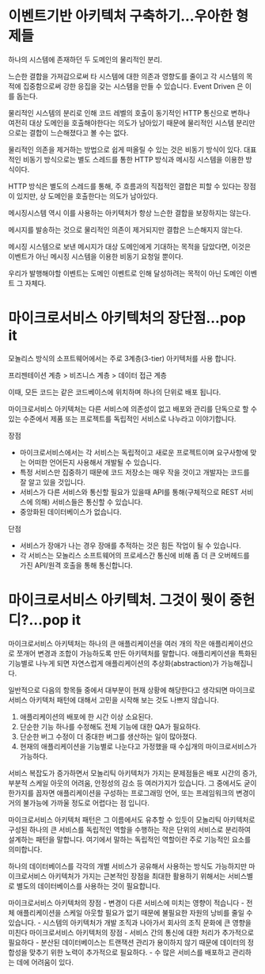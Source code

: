 이벤트기반 아키텍처 구축하기...우아한 형제들
=

하나의 시스템에 존재하던 두 도메인의 물리적인 분리.

느슨한 결합을 가져감으로써 타 시스템에 대한 의존과 영향도를 줄이고 각 시스템의 목적에 집중함으로써 강한 응집을 갖는 시스템을 만들 수 있습니다. Event Driven 은 이를 돕는다.

물리적인 시스템의 분리로 인해 코드 레벨의 호출이 동기적인 HTTP 통신으로 변하나 여전히 대상 도메인을 호출해야한다는 의도가 남아있기 때문에 물리적인 시스템 분리만으로는 결합이 느슨해졌다고 볼 수는 없다.

물리적인 의존을 제거하는 방법으로 쉽게 떠올릴 수 있는 것은 비동기 방식이 있다. 대표적인 비동기 방식으로는 별도 스레드를 통한 HTTP 방식과 메시징 시스템을 이용한 방식이다.

HTTP 방식은 별도의 스레드를 통해, 주 흐름과의 직접적인 결합은 피할 수 있다는 장점이 있지만, 상 도메인을 호출한다는 의도가 남아있다.

메시징시스템 역시 이를 사용하는 아키텍처가 항상 느슨한 결합을 보장하지는 않는다.

메시지를 발송하는 것으로 물리적인 의존이 제거되지만 결합은 느슨해지지 않는다.

메시징 시스템으로 보낸 메시지가 대상 도메인에게 기대하는 목적을 담았다면, 이것은 이벤트가 아닌 메시징 시스템을 이용한 비동기 요청일 뿐이다.

우리가 발행해야할 이벤트는 도메인 이벤트로 인해 달성하려는 목적이 아닌 도메인 이벤트 그 자체다.

마이크로서비스 아키텍처의 장단점...pop it
=
모놀리스 방식의 소프트웨어에서는 주로 3계층(3-tier) 아키텍처를 사용 합니다.

프리젠테이션 계층 > 비즈니스 계층 > 데이터 접근 계층

이때, 모든 코드는 같은 코드베이스에 위치하며 하나의 단위로 배포 됩니다.

마이크로서비스 아키텍처는 다른 서비스에 의존성이 없고 배포와 관리를 단독으로 할 수 있는 수준에서 제품 또는 프로젝트를 독립적인 서비스로 나누라고 이야기합니다.

장점
 - 마이크로서비스에서는 각 서비스는 독립적이고 새로운 프로젝트이며 요구사항에 맞는 어떠한 언어든지 사용해서 개발될 수 있습니다.
 - 특정 서비스만 집중하기 때문에 코드 저장소는 매우 작을 것이고 개발자는 코드를 잘 알고 있을 것입니다.
 - 서비스가 다른 서비스와 통신할 필요가 있을때 API를 통해(구체적으로 REST 서비스에 의해) 서비스들은 통신할 수 있습니다.
 - 중앙화된 데이터베이스가 없습니다. 


단점
- 서비스가 장애가 나는 경우 장애를 추적하는 것은 힘든 작업이 될 수 있습니다.
-  각 서비스는 모놀리스 소프트웨어의 프로세스간 통신에 비해 좀 더 큰 오버헤드를 가진 API/원격 호출을 통해 통신합니다.

마이크로서비스 아키텍처. 그것이 뭣이 중헌디?...pop it
=
마이크로서비스 아키텍처는 하나의 큰 애플리케이션을 여러 개의 작은 애플리케이션으로 쪼개어 변경과 조합이 가능하도록 만든 아키텍처를 말합니다. 애플리케이션을 특화된 기능별로 나누게 되면 자연스럽게 애플리케이션의 추상화(abstraction)가 가능해집니다. 

 일반적으로 다음의 항목들 중에서 대부분이 현재 상황에 해당한다고 생각되면 마이크로서비스 아키텍처 패턴에 대해서 고민을 시작해 보는 것도 나쁘지 않습니다.

1. 애플리케이션의 배포에 한 시간 이상 소요된다.
2. 단순한 기능 하나를 수정해도 전체 기능에 대한 QA가 필요하다.
3. 단순한 버그 수정이 더 중대한 버그를 생산하는 일이 많아졌다.
4. 현재의 애플리케이션을 기능별로 나눈다고 가정했을 때 수십개의 마이크로서비스가 가능하다.

서비스 복잡도가 증가하면서 모놀리틱 아키텍처가 가지는 문제점들은 배포 시간의 증가, 부분적 스케일 아웃의 어려움, 안정성의 감소 등 여러가지가 있습니다. 그 중에서도 굳이 한가지를 꼽자면 애플리케이션을 구성하는 프로그래밍 언어, 또는 프레임워크의 변경이 거의 불가능에 가까울 정도로 어렵다는 점 입니다.

마이크로서비스 아키텍처 패턴은 그 이름에서도 유추할 수 있듯이 모놀리틱 아키텍처로 구성된 하나의 큰 서비스를 독립적인 역할을 수행하는 작은 단위의 서비스로 분리하여 설계하는 패턴을 말합니다. 여기에서 말하는 독립적인 역할이란 주로 기능적인 요소를 의미합니다.

하나의 데이터베이스를 각각의 개별 서비스가 공유해서 사용하는 방식도 가능하지만 마이크로서비스 아키텍처가 가지는 근본적인 장점을 최대한 활용하기 위해서는 서비스별로 별도의 데이터베이스를 사용하는 것이 필요합니다. 

마이크로서비스 아키텍처의 장점
    - 변경이 다른 서비스에 미치는 영향이 적습니다
    - 전체 애플리케이션을 스케일 아웃할 필요가 없기 때문에 불필요한 자원의 낭비를 줄일 수 있습니다.
    - 시스템의 아키텍처가 개발 조직과 나아가서 회사의 조직 문화에 큰 영향을 미친다
마이크로서비스 아키텍처의 장점
    - 서비스 간의 통신에 대한 처리가 추가적으로 필요하다
    - 분산된 데이터베이스는 트랜잭션 관리가 용이하지 않기 때문에 데이터의 정합성을 맞추기 위한 노력이 추가적으로 필요하다.
    - 수 많은 서비스를 배포하고 관리하는 데에 어려움이 있다.

